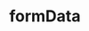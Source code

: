 # formData
<ClientOnly>
  <description :tagNameList="['浏览器','Node']" description="formData" /> 
</ClientOnly>